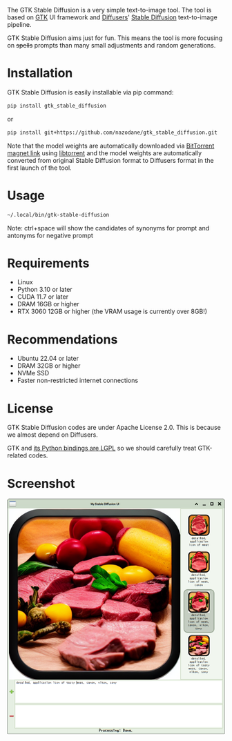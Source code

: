 The GTK Stable Diffusion is a very simple text-to-image tool. The tool is based on [GTK](https://en.wikipedia.org/wiki/GTK) UI framework and [Diffusers](https://github.com/huggingface/diffusers)' [Stable Diffusion](https://en.wikipedia.org/wiki/Stable_Diffusion) text-to-image pipeline.

GTK Stable Diffusion aims just for fun. This means the tool is more focusing on ~~spells~~ prompts than many small adjustments and random generations.

Installation
============
GTK Stable Diffusion is easily installable via pip command:
```bash
pip install gtk_stable_diffusion
```
or
```bash
pip install git+https://github.com/nazodane/gtk_stable_diffusion.git
```

Note that the model weights are automatically downloaded via [BitTorrent magnet link](https://en.wikipedia.org/wiki/Magnet_URI_scheme) using [libtorrent](https://en.wikipedia.org/wiki/Libtorrent) and the model weights are automatically converted from original Stable Diffusion format to Diffusers format in the first launch of the tool.

Usage
=====
```bash
~/.local/bin/gtk-stable-diffusion
```

Note: ctrl+space will show the candidates of synonyms for prompt and antonyms for negative prompt


Requirements
============
* Linux
* Python 3.10 or later
* CUDA 11.7 or later
* DRAM 16GB or higher
* RTX 3060 12GB or higher (the VRAM usage is currently over 8GB!)

Recommendations
===============
* Ubuntu 22.04 or later
* DRAM 32GB or higher
* NVMe SSD
* Faster non-restricted internet connections

License
=======
GTK Stable Diffusion codes are under Apache License 2.0. This is because we almost depend on Diffusers.

GTK and [its Python bindings are LGPL](https://www.gtk.org/docs/language-bindings/python) so we should carefully treat GTK-related codes.

Screenshot
==========
![Screenshot Image](screenshot.png)


